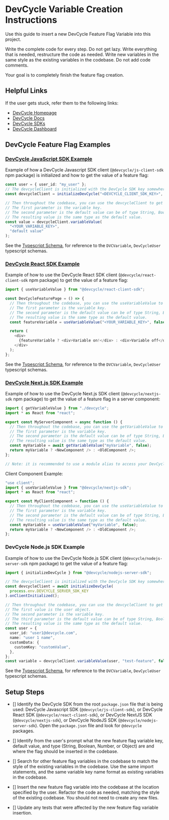 # DevCycle Variable Creation Instructions

Use this guide to insert a new DevCycle Feature Flag Variable into this project.

Write the complete code for every step. Do not get lazy. Write everything that is needed, restructure the code as needed. Write new variables in the same style as the existing variables in the codebase. Do not add code comments.

Your goal is to completely finish the feature flag creation.

## Helpful Links

If the user gets stuck, refer them to the following links:

- [DevCycle Homepage](https://www.devcycle.com/)
- [DevCycle Docs](https://docs.devcycle.com/)
- [DevCycle SDKs](https://docs.devcycle.com/sdk/)
- [DevCycle Dashboard](https://app.devcycle.com/)

## DevCycle Feature Flag Examples

### [DevCycle JavaScript SDK Example](https://docs.devcycle.com/sdk/client-side-sdks/javascript/)

Example of how a DevCycle Javascript SDK client (`@devcycle/js-client-sdk` npm package) is initialized and how to get the value of a feature flag:

```typescript
const user = { user_id: "my_user" };
// The devcycleClient is initialized with the DevCycle SDK key somewhere in the codebase with a user object containing the user_id.
const devcycleClient = initializeDevCycle("<DEVCYCLE_CLIENT_SDK_KEY>", user);

// Then throughout the codebase, you can use the devcycleClient to get the feature flag values using the variableValue method.
// The first parameter is the variable key.
// The second parameter is the default value can be of type String, Boolean, Number, or Object.
// The resulting value is the same type as the default value.
const value = devcycleClient.variableValue(
  "<YOUR_VARIABLE_KEY>",
  "default value"
);
```

See the [Typescript Schema](https://raw.githubusercontent.com/DevCycleHQ/js-sdks/main/sdk/js/src/types.ts), for reference to the `DVCVariable`, `DevCycleUser` typescript schemas.

### [DevCycle React SDK Example](https://docs.devcycle.com/sdk/client-side-sdks/react/)

Example of how to use the DevCycle React SDK client (`@devcycle/react-client-sdk` npm package) to get the value of a feature flag:

```typescript
import { useVariableValue } from "@devcycle/react-client-sdk";

const DevCycleFeaturePage = () => {
  // Then throughout the codebase, you can use the useVariableValue to get the feature flag values.
  // The first parameter is the variable key.
  // The second parameter is the default value can be of type String, Boolean, Number, or Object.
  // The resulting value is the same type as the default value.
  const featureVariable = useVariableValue("<YOUR_VARIABLE_KEY>", false);

  return (
    <div>
      {featureVariable ? <div>Variable on!</div> : <div>Variable off</div>}
    </div>
  );
};
```

See the [Typescript Schema](https://raw.githubusercontent.com/DevCycleHQ/js-sdks/main/sdk/js/src/types.ts), for reference to the `DVCVariable`, `DevCycleUser` typescript schemas.

### [DevCycle Next.js SDK Example](https://docs.devcycle.com/sdk/client-side-sdks/nextjs/)

Example of how to use the DevCycle Next.js SDK client (`@devcycle/nextjs-sdk` npm package) to get the value of a feature flag in a server component:

```typescript
import { getVariableValue } from "./devcycle";
import * as React from "react";

export const MyServerComponent = async function () {
  // Then throughout the codebase, you can use the getVariableValue to get the feature flag values.
  // The first parameter is the variable key.
  // The second parameter is the default value can be of type String, Boolean, Number, or Object.
  // The resulting value is the same type as the default value.
  const myVariable = await getVariableValue("myVariable", false);
  return myVariable ? <NewComponent /> : <OldComponent />;
};

// Note: it is recommended to use a module alias to access your DevCycle shared file from your server components. https://nextjs.org/docs/app/building-your-application/configuring/absolute-imports-and-module-aliases
```

Client Component Example:

```javascript
"use client";
import { useVariableValue } from "@devcycle/nextjs-sdk";
import * as React from "react";

export const MyClientComponent = function () {
  // Then throughout the codebase, you can use the useVariableValue to get the feature flag values.
  // The first parameter is the variable key.
  // The second parameter is the default value can be of type String, Boolean, Number, or Object.
  // The resulting value is the same type as the default value.
  const myVariable = useVariableValue("myVariable", false);
  return myVariable ? <NewComponent /> : <OldComponent />;
};
```

### DevCycle Node.js SDK Example

Example of how to use the DevCycle Node.js SDK client (`@devcycle/nodejs-server-sdk` npm package) to get the value of a feature flag:

```typescript
import { initializeDevCycle } from "@devcycle/nodejs-server-sdk";

// The devcycleClient is initialized with the DevCycle SDK key somewhere in the codebase.
const devcycleClient = await initializeDevCycle(
  process.env.DEVCYCLE_SERVER_SDK_KEY
).onClientInitialized();

// Then throughout the codebase, you can use the devcycleClient to get the feature flag values using the variableValue method.
// The first value is the user object.
// The second parameter is the variable key.
// The third parameter is the default value can be of type String, Boolean, Number, or Object.
// The resulting value is the same type as the default value.
const user = {
  user_id: "user1@devcycle.com",
  name: "user 1 name",
  customData: {
    customKey: "customValue",
  },
};
const variable = devcycleClient.variableValue(user, "test-feature", false);
```

See the [Typescript Schema](https://raw.githubusercontent.com/DevCycleHQ/js-sdks/main/sdk/js/src/types.ts), for reference to the `DVCVariable`, `DevCycleUser` typescript schemas.

## Setup Steps

- [] Identify the DevCycle SDK from the root `package.json` file that is being used: DevCycle Javascript SDK (`@devcycle/js-client-sdk`), or DevCycle React SDK (`@devcycle/react-client-sdk`), or DevCycle NextJS SDK (`@devcycle/nextjs-sdk`), or DevCycle NodeJS SDK (`@devcycle/nodejs-server-sdk`). Open the `package.json` file and look for `@devcycle` packages.

- [] Identify from the user's prompt what the new feature flag variable key, default value, and type (String, Boolean, Number, or Object) are and where the flag should be inserted in the codebase.

- [] Search for other feature flag variables in the codebase to match the style of the existing variables in the codebase. Use the same import statements, and the same variable key name format as existing variables in the codebase.

- [] Insert the new feature flag variable into the codebase at the location specified by the user. Refactor the code as needed, matching the style of the existing codebase. You should not need to create any new files.

- [] Update any tests that were affected by the new feature flag variable insertion.
